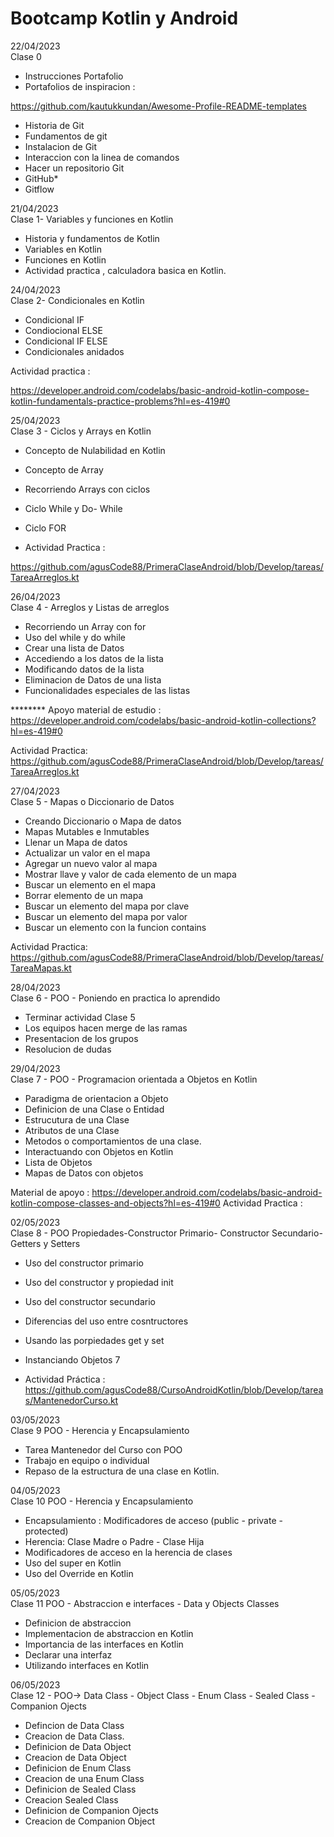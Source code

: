 # Bootcamp Kotlin y Android 

22/04/2023
<br>Clase 0 <br/> 

* Instrucciones Portafolio 
* Portafolios de inspiracion :

 https://github.com/kautukkundan/Awesome-Profile-README-templates

* Historia de Git 
* Fundamentos de git
* Instalacion de Git
* Interaccion con la linea de comandos
* Hacer un repositorio Git
* GitHub*
* Gitflow

21/04/2023
<br>Clase 1- Variables y funciones en Kotlin<br/>  

* Historia y fundamentos de Kotlin 
* Variables en Kotlin 
* Funciones en Kotlin 
* Actividad practica , calculadora basica en Kotlin.

24/04/2023
<br>Clase 2- Condicionales en Kotlin<br/> 

* Condicional IF
* Condiocional ELSE 
* Condicional IF ELSE 
* Condicionales anidados 

Actividad practica : 

https://developer.android.com/codelabs/basic-android-kotlin-compose-kotlin-fundamentals-practice-problems?hl=es-419#0

25/04/2023
<br>Clase 3 - Ciclos y Arrays en Kotlin<br/> 

* Concepto de Nulabilidad en Kotlin
* Concepto de Array 
* Recorriendo Arrays con ciclos 
* Ciclo While y Do- While
* Ciclo FOR 

* Actividad Practica : 

https://github.com/agusCode88/PrimeraClaseAndroid/blob/Develop/tareas/TareaArreglos.kt

26/04/2023
<br>Clase 4 - Arreglos y Listas de arreglos<br/> 

* Recorriendo un Array con for
* Uso del while y do while
* Crear una lista de Datos
* Accediendo a los datos de la lista
* Modificando datos de la lista
* Eliminacion de Datos de una lista 
* Funcionalidades especiales de las listas


********  Apoyo material de estudio : https://developer.android.com/codelabs/basic-android-kotlin-collections?hl=es-419#0

Actividad Practica: https://github.com/agusCode88/PrimeraClaseAndroid/blob/Develop/tareas/TareaArreglos.kt


27/04/2023
<br>Clase 5 - Mapas o Diccionario de Datos </br>

* Creando Diccionario o Mapa de datos
* Mapas Mutables e Inmutables
* Llenar un Mapa de datos
* Actualizar un valor en el mapa
* Agregar un nuevo valor al mapa
* Mostrar llave y valor de cada elemento de un mapa 
* Buscar un elemento en el mapa
* Borrar elemento de un mapa 
* Buscar un elemento del mapa por clave 
* Buscar un elemento del mapa por valor 
* Buscar un elemento con la funcion contains

Actividad Practica: https://github.com/agusCode88/PrimeraClaseAndroid/blob/Develop/tareas/TareaMapas.kt


28/04/2023
<br>Clase 6 - POO - Poniendo en practica lo aprendido</br>

* Terminar actividad Clase 5 
* Los equipos hacen merge de las ramas
* Presentacion de los grupos 
* Resolucion de dudas


29/04/2023
<br>Clase 7 - POO - Programacion orientada a Objetos en Kotlin</br>

* Paradigma de orientacion a Objeto
* Definicion de una Clase o Entidad
* Estrucutura de una Clase
* Atributos de una Clase
* Metodos o comportamientos de una clase.
* Interactuando con Objetos en Kotlin 
* Lista de Objetos 
* Mapas de Datos con objetos

Material de apoyo : https://developer.android.com/codelabs/basic-android-kotlin-compose-classes-and-objects?hl=es-419#0
Actividad Practica : 

02/05/2023
<br>Clase 8 - POO  Propiedades-Constructor Primario- Constructor Secundario- Getters y Setters </br>

* Uso del constructor primario 
* Uso del constructor y propiedad init
* Uso del constructor secundario
* Diferencias del uso entre cosntructores
* Usando las porpiedades get y set
* Instanciando Objetos 7

* Actividad Práctica : https://github.com/agusCode88/CursoAndroidKotlin/blob/Develop/tareas/MantenedorCurso.kt

03/05/2023
<br>Clase 9 POO - Herencia  y Encapsulamiento </br>

* Tarea Mantenedor del Curso con POO
* Trabajo en equipo o individual 
* Repaso de la estructura de una clase en Kotlin.


04/05/2023
<br>Clase 10 POO - Herencia  y Encapsulamiento </br>

* Encapsulamiento : Modificadores de acceso (public - private - protected)
* Herencia: Clase Madre o Padre - Clase Hija
* Modificadores de acceso en la herencia de clases 
* Uso del super en Kotlin 
* Uso del Override en Kotlin

 
05/05/2023
<br>Clase 11 POO - Abstraccion e interfaces  - Data y Objects Classes </br>

* Definicion de abstraccion
* Implementacion de abstraccion en Kotlin
* Importancia de las interfaces en Kotlin 
* Declarar una interfaz 
* Utilizando interfaces en Kotlin


06/05/2023 
<br> Clase 12 - POO->  Data Class - Object Class - Enum Class - Sealed Class - Companion Ojects</br>

* Defincion de Data Class
* Creacion de Data Class.
* Definicion de Data Object
* Creacion de Data Object
* Definicion de Enum Class
* Creacion de una Enum Class
* Definicion de Sealed Class
* Creacion Sealed Class
* Definicion de Companion Ojects
* Creacion de Companion Object





